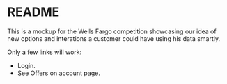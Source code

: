 # README

This is a mockup for the Wells Fargo competition showcasing our idea of  new options and interations a customer could have using his data smartly.

Only a few links will work:
- Login.
- See Offers on account page.
